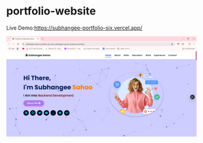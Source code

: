 # portfolio-website

Live Demo:https://subhangee-portfolio-six.vercel.app/

<img src="assets/images/profile_1.png"></img>